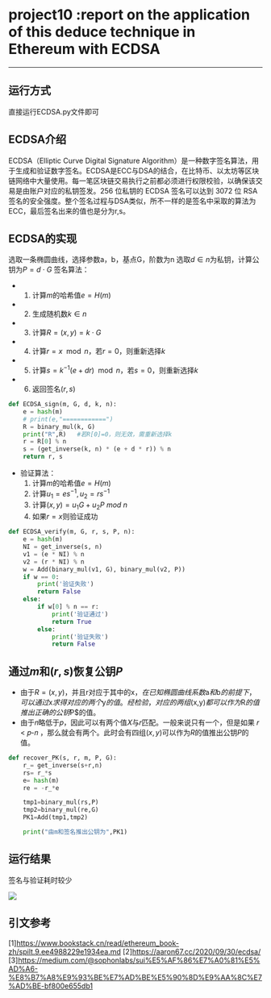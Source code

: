 # project10 :report on the application of this deduce technique in Ethereum with ECDSA
---

## 运行方式
直接运行ECDSA.py文件即可

## ECDSA介绍
ECDSA（Elliptic Curve Digital Signature Algorithm）是一种数字签名算法，用于生成和验证数字签名。ECDSA是ECC与DSA的结合，在比特币、以太坊等区块链网络中大量使用。每一笔区块链交易执行之前都必须进行权限校验，以确保该交易是由账户对应的私钥签发。256 位私钥的 ECDSA 签名可以达到 3072 位 RSA 签名的安全强度。整个签名过程与DSA类似，所不一样的是签名中采取的算法为ECC，最后签名出来的值也是分为r,s。


## ECDSA的实现
选取一条椭圆曲线，选择参数a，b，基点G，阶数为n
选取$d\in n$为私钥，计算公钥为$P = d\cdot G$
签名算法：
  * 1. 计算$m$的哈希值$e=H(m)$
  * 2. 生成随机数$k\in n$
  * 3. 计算$R = (x,y)=k\cdot G$
  * 4. 计算$r=x\mod n$，若$r=0$，则重新选择$k$
  * 5. 计算$s=k^{-1}(e+dr)\mod n$，若$s=0$，则重新选择$k$
  * 6. 返回签名$(r,s)$
```python
def ECDSA_sign(m, G, d, k, n):
    e = hash(m)
    # print(e,"============")
    R = binary_mul(k, G)
    print("R",R)   #若R[0]=0，则无效，需重新选择k
    r = R[0] % n
    s = (get_inverse(k, n) * (e + d * r)) % n
    return r, s

```
- 验证算法：
  1. 计算$m$的哈希值$e=H(m)$
  2. 计算$u_1 = es^{-1},u_2 = rs^{-1}$
  3. 计算$(x,y)=u_1G+u_2P \ mod \ n$
  4. 如果$r = x$则验证成功

```python
def ECDSA_verify(m, G, r, s, P, n):
    e = hash(m)
    NI = get_inverse(s, n)
    v1 = (e * NI) % n
    v2 = (r * NI) % n
    w = Add(binary_mul(v1, G), binary_mul(v2, P))
    if w == 0:
        print('验证失败')
        return False
    else:
        if w[0] % n == r:
            print('验证通过')
            return True
        else:
            print('验证失败')
            return False

```


## 通过$m$和$(r,s)$恢复公钥$P$
* 由于$R = (x,y)$，并且r对应于其中的x$，在已知椭圆曲线系数$a$和$b$的前提下，可以通过$x$求得对应的两个$y$的值。经检验，对应的两组$(x,y)$都可以作为$R$的值推出正确的公钥$P$的值。
* ​由于𝑛略低于𝑝，因此可以有两个值𝑋与𝑟匹配。一般来说只有一个，但是如果 𝑟 < 𝑝-𝑛 ，那么就会有两个。此时会有四组$(x,y)$可以作为$R$的值推出公钥$P$的值。

```python
def recover_PK(s, r, m, P, G):
    r_= get_inverse(s+r,n)
    rs= r_*s
    e= hash(m)
    re = -r_*e

    tmp1=binary_mul(rs,P)
    tmp2=binary_mul(re,G)
    PK1=Add(tmp1,tmp2)

    print("由m和签名推出公钥为",PK1)

```

## 运行结果
签名与验证耗时较少

![](https://pic.imgdb.cn/item/64cc73591ddac507ccdd0d4d.jpg)



 ## 引文参考
 [1]https://www.bookstack.cn/read/ethereum_book-zh/spilt.9.ee4988229e1934ea.md
 [2]https://aaron67.cc/2020/09/30/ecdsa/
 [3]https://medium.com/@sophonlabs/sui%E5%AF%86%E7%A0%81%E5%AD%A6-%E8%B7%A8%E9%93%BE%E7%AD%BE%E5%90%8D%E9%AA%8C%E7%AD%BE-bf800e655db1

